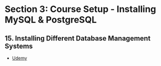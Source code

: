 # **Section 3: Course Setup - Installing MySQL & PostgreSQL**

## 15. Installing Different Database Management Systems

- [Udemy](https://www.udemy.com/course/sql-the-complete-developers-guide-mysql-postgresql/learn/lecture/28611972#overview)
